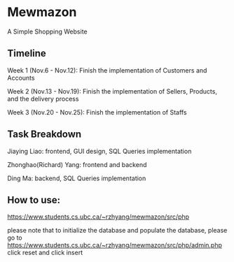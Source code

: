 # Mewmazon
A Simple Shopping Website

## Timeline

Week 1 (Nov.6 - Nov.12): Finish the implementation of Customers and Accounts

Week 2 (Nov.13 - Nov.19): Finish the implementation of Sellers, Products, and the delivery process

Week 3 (Nov.20 - Nov.25): Finish the implementation of Staffs

## Task Breakdown

Jiaying Liao: frontend, GUI design, SQL Queries implementation

Zhonghao(Richard) Yang: frontend and backend 

Ding Ma: backend, SQL Queries implementation

## How to use:
https://www.students.cs.ubc.ca/~rzhyang/mewmazon/src/php

please note that to initialize the database and populate the database, please go to https://www.students.cs.ubc.ca/~rzhyang/mewmazon/src/php/admin.php
click reset and click insert
